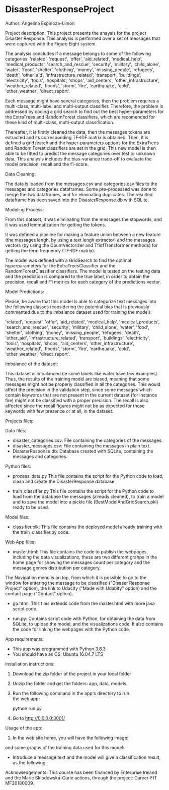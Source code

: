 # DisasterResponseProject

Author: Angelina Espinoza-Limon

Project description:
This project presents the anaysis for the project Disaster Response. This analysis is performed over a set of messages that were captured with the Figure Eight system. 

The analysis concludes if a message belongs to some of the following categories: 'related', 'request', 'offer', 'aid_related', 'medical_help', 'medical_products', 'search_and_rescue', 'security', 'military', 'child_alone', 'water', 'food', 'shelter', 'clothing', 'money', 'missing_people', 'refugees', 'death', 'other_aid', 'infrastructure_related', 'transport', 'buildings', 'electricity', 'tools', 'hospitals', 'shops', 'aid_centers', 'other_infrastructure', 'weather_related', 'floods', 'storm', 'fire', 'earthquake', 'cold', 'other_weather', 'direct_report'.

Each message might have several categories, then the problem requires a multi-class, multi-label and multi-output classifier. Therefore, the problem is addressed by coding a grid search to find out the best hyper-parameters for the ExtraTrees and RandomForest  classifiers, which are recomended for these kind of multi-class, multi-output classification.

Thereafter, it is firstly cleaned the data, then the messages tokens are extracted and its corresponding TF-IDF matrix is obtained. Then, it is defined a gridsearch and the hyper-parameters options for the ExtraTrees and Random Forest classifiers are set in the grid. This new model is then able to be fitted to predict the message categories over test or unknown data. This analysis includes the bias-variance trade-off to evaluate the model precision, recall and the f1-score. 

Data Cleaning:

The data is loaded from the messages.csv and categories.csv files to the messages and categories dataframes. Some pre-processed was done to merge the two dataframes, and for eliminating duplicates. The resulted dataframe has been saved into the DisasterResponse.db with SQLite.


Modeling Process:

From this dataset, it was eliminating from the messages the stopwords, and it was used lemmatization for getting the tokens. 

It was defined a pipeline for making a feature union between a new feature (the messages lengh, by using a text lengh extractor) and the messages vectors (by using the CountVectorizer and TfidfTransformer methods) for getting the term frequency (TF-IDF matrix).

The model was defined with a GridSearch to find the optimal hyperparameters for the ExtraTreesClassifier and the RandomForestClassifier classifiers. The model is tested on the testing data and the prediction is compared to the true label, in order to obtain the precision, recall and F1 metrics for each category of the predictions vector.

Model Predictions:

Please, be aware that this model is able to categorize text messages into the following classes (considering the potential bias that is previously commented due to the imbalance dataset used for training the model):

'related', 'request', 'offer', 'aid_related', 'medical_help', 'medical_products', 'search_and_rescue', 'security', 'military', 'child_alone', 'water', 'food', 'shelter', 'clothing', 'money', 'missing_people', 'refugees', 'death', 'other_aid', 'infrastructure_related', 'transport', 'buildings', 'electricity', 'tools', 'hospitals', 'shops', 'aid_centers', 'other_infrastructure', 'weather_related', 'floods', 'storm', 'fire', 'earthquake', 'cold', 'other_weather', 'direct_report'.


Imbalance of the dataset:

This dataset is imbalanced (ie some labels like water have few examples). Thus, the results of the training model are biased, meaning that some messages might not be properly classified in all the categories. This would affect the precision in the validation step, since some messages which contain keywords that are not present in the current dataset (for instance fire) might not be classified with a proper precision. The recall is also affected since the recall figures might not be as expected for those keywords with few presence or at all, in the dataset.

Projects files:

Data files: 

  - disaster_categories.csv: File containing the categories of the messages.
  - disaster_messages.csv: File containing the messages in plain text.
  - DisasterResponse.db: Database created with SQLite, containing the messages and categories.

Python files:

  - process_data.py
	This file contains the script for the Python code to load, clean and create the DisasterResponse database

  - train_classifier.py
     This file contains the script for the Python code to load from the database the messages (already cleaned), to train a model and to save the model into a pickle file (BestModelAndGridSearch.pkl) ready to be used.

Model files:

  - classifier.plk: This file contains the deployed model already training with the train_classifier.py code.

Web App files:

  - master.html: This file contains the code to publish the webpages, including the data visualizations, these are two different grahps in the home page for showing the messages count per category and the message genres distribution per category. 

The Navigation menu is on top, from which it is possible to go to the window for entering the message to be classified ("Disaser Response Project" option), the link to Udacity ("Made with Udabity" option) and the contact page ("Contact" option).

  - go.html: This files extends code from the master.html with more java script code.

  - run.py: Contains script code with Python, for obtaining the  data from SQLite, to upload the model, and the visualizations code. It also contains the code for linking the webpages with the Python code.

App requirements:
- This app was programmed with Python 3.6.3
- You should have as OS: Ubuntu 16.04.7 LTS

Installation instructions:
1. Download the zip folder of the project in your local folder
2. Unzip the folder and get the folders: app, data, models
3. Run the following command in the app's directory to run  
    the web app:

    python run.py

4. Go to http://0.0.0.0:3001/

Usage of the app:
1. In the web site home, you will have the following image:


 
and some graphs of the training data used for this model:
 


- Introduce a message text and the model will give a classification result, as the following:

 



Acknowledgements:
This course has been financed by Enterprise Ireland and the Marie Sklodowska-Curie actions, through the project: Career-FIT MF20180009.







